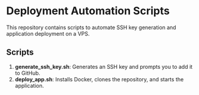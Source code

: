 # Deployment Automation Scripts

This repository contains scripts to automate SSH key generation and application deployment on a VPS.

## Scripts

1. **generate_ssh_key.sh**: Generates an SSH key and prompts you to add it to GitHub.
2. **deploy_app.sh**: Installs Docker, clones the repository, and starts the application.
